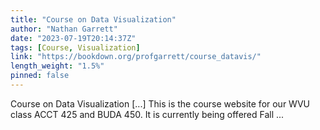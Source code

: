 ```yaml
---
title: "Course on Data Visualization"
author: "Nathan Garrett"
date: "2023-07-19T20:14:37Z"
tags: [Course, Visualization]
link: "https://bookdown.org/profgarrett/course_datavis/"
length_weight: "1.5%"
pinned: false
---
```


Course on Data Visualization [...] This is the course website for our WVU class ACCT 425 and BUDA 450. It is currently being offered Fall ...
